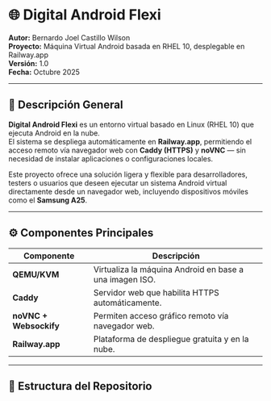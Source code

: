 # 🌐 Digital Android Flexi

**Autor:** Bernardo Joel Castillo Wilson  
**Proyecto:** Máquina Virtual Android basada en RHEL 10, desplegable en Railway.app  
**Versión:** 1.0  
**Fecha:** Octubre 2025  

---

## 🧠 Descripción General

**Digital Android Flexi** es un entorno virtual basado en Linux (RHEL 10) que ejecuta Android en la nube.  
El sistema se despliega automáticamente en **Railway.app**, permitiendo el acceso remoto vía navegador web con **Caddy (HTTPS)** y **noVNC** — sin necesidad de instalar aplicaciones o configuraciones locales.

Este proyecto ofrece una solución ligera y flexible para desarrolladores, testers o usuarios que deseen ejecutar un sistema Android virtual directamente desde un navegador web, incluyendo dispositivos móviles como el **Samsung A25**.

---

## ⚙️ Componentes Principales

| Componente | Descripción |
|-------------|-------------|
| **QEMU/KVM** | Virtualiza la máquina Android en base a una imagen ISO. |
| **Caddy** | Servidor web que habilita HTTPS automáticamente. |
| **noVNC + Websockify** | Permiten acceso gráfico remoto vía navegador web. |
| **Railway.app** | Plataforma de despliegue gratuita y en la nube. |

---

## 🧩 Estructura del Repositorio
